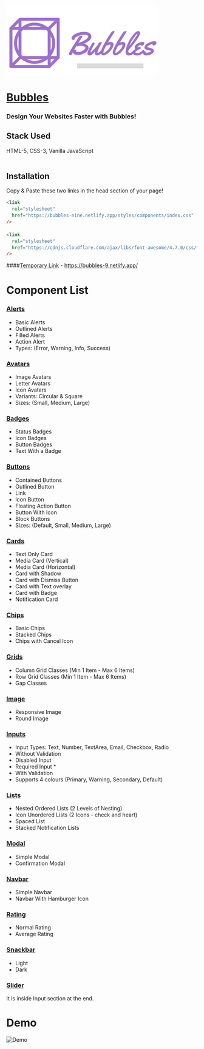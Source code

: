 <p>
  <img src="./assets/images/logoWithName.png" width="400" title="hover text">
</p>

# [Bubbles](https://bubbles-nine.netlify.app/)

### Design Your Websites Faster with Bubbles!

## Stack Used

HTML-5, CSS-3, Vanilla JavaScript <br><br>

## Installation<br>

Copy & Paste these two links in the head section of your page!<br>

```html
<link
  rel="stylesheet"
  href="https://bubbles-nine.netlify.app/styles/components/index.css"
/>

<link
  rel="stylesheet"
  href="https://cdnjs.cloudflare.com/ajax/libs/font-awesome/4.7.0/css/font-awesome.min.css"
/>
```

####[Temporary Link](https://bubbles-9.netlify.app/) - https://bubbles-9.netlify.app/

# Component List

### [Alerts](https://bubbles-nine.netlify.app/docs.html#Alerts)

- Basic Alerts
- Outlined Alerts
- Filled Alerts
- Action Alert
- Types: (Error, Warning, Info, Success)

### [Avatars](https://bubbles-nine.netlify.app/docs.html#Avatars)

- Image Avatars
- Letter Avatars
- Icon Avatars
- Variants: Circular & Square
- Sizes: (Small, Medium, Large)

### [Badges](https://bubbles-nine.netlify.app/docs.html#Badges)

- Status Badges
- Icon Badges
- Button Badges
- Text With a Badge

### [Buttons](https://bubbles-nine.netlify.app/docs.html#Buttons)

- Contained Buttons
- Outlined Button
- Link
- Icon Button
- Floating Action Button
- Button With Icon
- Block Buttons
- Sizes: (Default, Small, Medium, Large)

### [Cards](https://bubbles-nine.netlify.app/docs.html#Cards)

- Text Only Card
- Media Card (Vertical)
- Media Card (Horizontal)
- Card with Shadow
- Card with Dismiss Button
- Card with Text overlay
- Card with Badge
- Notification Card

### [Chips](https://bubbles-nine.netlify.app/docs.html#Chips)

- Basic Chips
- Stacked Chips
- Chips with Cancel Icon

### [Grids](https://bubbles-nine.netlify.app/docs.html#Grids)

- Column Grid Classes (Min 1 Item - Max 6 Items)
- Row Grid Classes (Min 1 Item - Max 6 Items)
- Gap Classes

### [Image](https://bubbles-nine.netlify.app/docs.html#image)

- Responsive Image
- Round Image

### [Inputs](https://bubbles-nine.netlify.app/docs.html#Inputs)

- Input Types: Text, Number, TextArea, Email, Checkbox, Radio
- Without Validation
- Disabled Input
- Required Input \*
- With Validation
- Supports 4 colours (Primary, Warning, Secondary, Default)

### [Lists](https://bubbles-nine.netlify.app/docs.html#Lists)

- Nested Ordered Lists (2 Levels of Nesting)
- Icon Unordered Lists (2 Icons - check and heart)
- Spaced List
- Stacked Notification Lists

### [Modal](https://bubbles-nine.netlify.app/docs.html#Modal)

- Simple Modal
- Confirmation Modal

### [Navbar](https://bubbles-nine.netlify.app/docs.html#Navbar)

- Simple Navbar
- Navbar With Hamburger Icon

### [Rating](https://bubbles-nine.netlify.app/docs.html#Rating)

- Normal Rating
- Average Rating

### [Snackbar](https://bubbles-nine.netlify.app/docs.html#Snackbar)

- Light
- Dark

### [Slider](https://bubbles-nine.netlify.app/docs.html#Inputs)
It is inside Input section at the end.

# Demo

![Demo](./assets/DemoGif.gif)<br><br>

